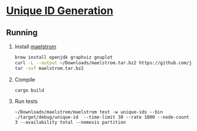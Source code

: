 # [Unique ID Generation](https://fly.io/dist-sys/2/)

## Running

1. Install [maelstrom](https://github.com/jepsen-io/maelstrom/blob/main/doc/01-getting-ready/index.md#prerequisites)

    ```sh
    brew install openjdk graphviz gnuplot
    curl -L --output ~/Downloads/maelstrom.tar.bz2 https://github.com/jepsen-io/maelstrom/releases/download/v0.2.3/maelstrom.tar.bz2
    tar -xvf maelstrom.tar.bz2
    ```

1. Compile

    ```shell
    cargo build
    ```

1. Run tests

    ```shell
    ~/Downloads/maelstrom/maelstrom test -w unique-ids --bin ./target/debug/unique-id  --time-limit 30 --rate 1000 --node-count 3 --availability total --nemesis partition
    ```

